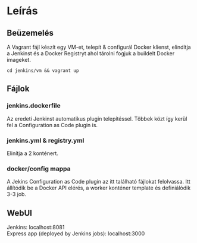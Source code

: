 # Leírás
## Beüzemelés
A Vagrant fájl készít egy VM-et, telepít & configurál Docker klienst, elindítja a Jenkinst és a Docker Registryt ahol tárolni fogjuk a buildelt Docker imageket.
```
cd jenkins/vm && vagrant up
```
## Fájlok
### jenkins.dockerfile
Az eredeti Jenkinst automatikus plugin telepítéssel. Többek közt így kerül fel a Configuration as Code plugin is.
### jenkins.yml & registry.yml
Elinítja a 2 konténert.
### docker/config mappa
A Jekins Configuration as Code plugin az itt található fájlokat felolvassa. Itt állítódik be a Docker API elérés, a worker konténer template és definiálódik 3-3 job.
## WebUI
Jenkins: localhost:8081 <br>
Express app (deployed by Jenkins jobs): localhost:3000